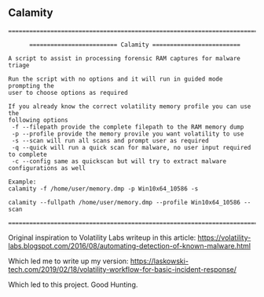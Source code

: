 ## Calamity

```
================================================================================

      ========================= Calamity =========================

A script to assist in processing forensic RAM captures for malware triage

Run the script with no options and it will run in guided mode prompting the
user to choose options as required

If you already know the correct volatility memory profile you can use the
following options
 -f --filepath provide the complete filepath to the RAM memory dump
 -p --profile provide the memory provile you want volatility to use
 -s --scan will run all scans and prompt user as required
 -q --quick will run a quick scan for malware, no user input required to complete
 -c --config same as quickscan but will try to extract malware configurations as well

Example:
calamity -f /home/user/memory.dmp -p Win10x64_10586 -s

calamity --fullpath /home/user/memory.dmp --profile Win10x64_10586 --scan

================================================================================

```

Original inspiration to Volatility Labs writeup in this article:
https://volatility-labs.blogspot.com/2016/08/automating-detection-of-known-malware.html

Which led me to write up my version:
https://laskowski-tech.com/2019/02/18/volatility-workflow-for-basic-incident-response/

Which led to this project. Good Hunting.

